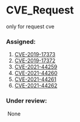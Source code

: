 # CVE_Request
only for request cve

### Assigned:

1. [CVE-2019-17373](https://github.com/zer0yu/CVE_Request/blob/master/netgear/Netgear_web_interface_exists_authentication_bypass.md)
2. [CVE-2019-17372](https://github.com/zer0yu/CVE_Request/blob/master/netgear/netgear_cgi_unauthorized_access_vulnerability.md)
2. [CVE-2021-44259](https://github.com/zer0yu/CVE_Request/blob/master/WAVLINK/WAVLINK_AC1200_unauthorized_access_vulnerability_second.md)
2. [CVE-2021-44260](https://github.com/zer0yu/CVE_Request/blob/master/WAVLINK/WAVLINK_AC1200_unauthorized_access_vulnerability_first.md)
2. [CVE-2021-44261](https://github.com/zer0yu/CVE_Request/blob/master/netgear/Netgear_W104_unauthorized_access_vulnerability_first.md)
2. [CVE-2021-44262](https://github.com/zer0yu/CVE_Request/blob/master/netgear/Netgear_W104_unauthorized_access_vulnerability_second.md)

### Under review:

​	None
